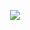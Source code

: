 <p align="center">
  <img src="https://github-readme-stats.vercel.app/api?username=SocketSomeone"></img>
</p>

